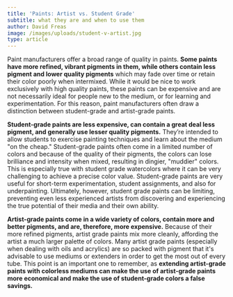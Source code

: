 ```yaml
---
title: 'Paints: Artist vs. Student Grade'
subtitle: what they are and when to use them
author: David Freas
image: /images/uploads/student-v-artist.jpg
type: article
---
```

Paint manufacturers offer a broad range of quality in paints.  **Some paints have more refined, vibrant pigments in them, while others contain less pigment and lower quality pigments** which may fade over time or retain their color poorly when intermixed. While it would be nice to work exclusively with high quality paints, these paints can be expensive and are not necessarily ideal for people new to the medium, or for learning and experimentation. For this reason, paint manufacturers often draw a distinction between student-grade and artist-grade paints.

**Student-grade paints are less expensive, can contain a great deal less pigment, and generally use lesser quality pigments.** They’re intended to allow students to exercise painting techniques and learn about the medium "on the cheap." Student-grade paints often come in a limited number of colors and because of the quality of their pigments, the colors can lose brilliance and intensity when mixed, resulting in dingier, "muddier" colors. This is especially true with student grade watercolors where it can be very challenging to achieve a precise color value.  Student-grade paints are very useful for short-term experimentation, student assignments, and also for underpainting.  Ultimately, however, student grade paints can be limiting, preventing even less experienced artists from discovering and experiencing the true potential of their media and their own ability.

**Artist-grade paints come in a wide variety of colors, contain more and better pigments, and are, therefore, more expensive.** Because of their more refined pigments, artist grade paints mix more cleanly, affording the artist a much larger palette of colors. Many artist grade paints (especially when dealing with oils and acrylics) are so packed with pigment that it's advisable to use mediums or extenders in order to get the most out of every tube.  This point is an important one to remember, as **extending artist-grade paints with colorless mediums can make the use of artist-grade paints more economical and make the use of student-grade colors a false savings.**